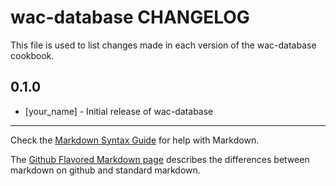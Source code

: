 wac-database CHANGELOG
======================

This file is used to list changes made in each version of the wac-database cookbook.

0.1.0
-----
- [your_name] - Initial release of wac-database

- - -
Check the [Markdown Syntax Guide](http://daringfireball.net/projects/markdown/syntax) for help with Markdown.

The [Github Flavored Markdown page](http://github.github.com/github-flavored-markdown/) describes the differences between markdown on github and standard markdown.
